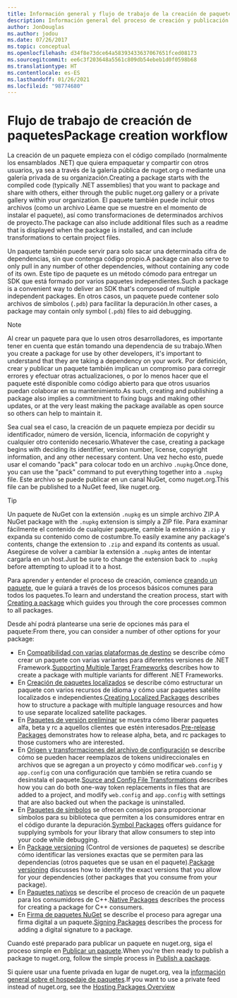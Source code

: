 ```yaml
---
title: Información general y flujo de trabajo de la creación de paquetes NuGet
description: Información general del proceso de creación y publicación de un paquete de NuGet, con vínculos a otras partes específicas del proceso.
author: JonDouglas
ms.author: jodou
ms.date: 07/26/2017
ms.topic: conceptual
ms.openlocfilehash: d34f8e73dce64a58393433637067651fced08173
ms.sourcegitcommit: ee6c3f203648a5561c809db54ebeb1d0f0598b68
ms.translationtype: HT
ms.contentlocale: es-ES
ms.lasthandoff: 01/26/2021
ms.locfileid: "98774680"
---
```

# <a name="package-creation-workflow"></a><span data-ttu-id="d5993-103">Flujo de trabajo de creación de paquetes</span><span class="sxs-lookup"><span data-stu-id="d5993-103">Package creation workflow</span></span>

<span data-ttu-id="d5993-104">La creación de un paquete empieza con el código compilado (normalmente los ensamblados .NET) que quiera empaquetar y compartir con otros usuarios, ya sea a través de la galería pública de nuget.org o mediante una galería privada de su organización.</span><span class="sxs-lookup"><span data-stu-id="d5993-104">Creating a package starts with the compiled code (typically .NET assemblies) that you want to package and share with others, either through the public nuget.org gallery or a private gallery within your organization.</span></span> <span data-ttu-id="d5993-105">El paquete también puede incluir otros archivos (como un archivo Léame que se muestre en el momento de instalar el paquete), así como transformaciones de determinados archivos de proyecto.</span><span class="sxs-lookup"><span data-stu-id="d5993-105">The package can also include additional files such as a readme that is displayed when the package is installed, and can include transformations to certain project files.</span></span>

<span data-ttu-id="d5993-106">Un paquete también puede servir para solo sacar una determinada cifra de dependencias, sin que contenga código propio.</span><span class="sxs-lookup"><span data-stu-id="d5993-106">A package can also serve to only pull in any number of other dependencies, without containing any code of its own.</span></span> <span data-ttu-id="d5993-107">Este tipo de paquete es un método cómodo para entregar un SDK que está formado por varios paquetes independientes.</span><span class="sxs-lookup"><span data-stu-id="d5993-107">Such a package is a convenient way to deliver an SDK that's composed of multiple independent packages.</span></span> <span data-ttu-id="d5993-108">En otros casos, un paquete puede contener solo archivos de símbolos (`.pdb`) para facilitar la depuración.</span><span class="sxs-lookup"><span data-stu-id="d5993-108">In other cases, a package may contain only symbol (`.pdb`) files to aid debugging.</span></span>

> [!Note]
> <span data-ttu-id="d5993-109">Al crear un paquete para que lo usen otros desarrolladores, es importante tener en cuenta que están tomando una dependencia de su trabajo.</span><span class="sxs-lookup"><span data-stu-id="d5993-109">When you create a package for use by other developers, it's important to understand that they are taking a dependency on your work.</span></span> <span data-ttu-id="d5993-110">Por definición, crear y publicar un paquete también implican un compromiso para corregir errores y efectuar otras actualizaciones, o por lo menos hacer que el paquete esté disponible como código abierto para que otros usuarios puedan colaborar en su mantenimiento.</span><span class="sxs-lookup"><span data-stu-id="d5993-110">As such, creating and publishing a package also implies a commitment to fixing bugs and making other updates, or at the very least making the package available as open source so others can help to maintain it.</span></span>

<span data-ttu-id="d5993-111">Sea cual sea el caso, la creación de un paquete empieza por decidir su identificador, número de versión, licencia, información de copyright y cualquier otro contenido necesario.</span><span class="sxs-lookup"><span data-stu-id="d5993-111">Whatever the case, creating a package begins with deciding its identifier, version number, license, copyright information, and any other necessary content.</span></span> <span data-ttu-id="d5993-112">Una vez hecho esto, puede usar el comando "pack" para colocar todo en un archivo `.nupkg`.</span><span class="sxs-lookup"><span data-stu-id="d5993-112">Once done, you can use the "pack" command to put everything together into a `.nupkg` file.</span></span> <span data-ttu-id="d5993-113">Este archivo se puede publicar en un canal NuGet, como nuget.org.</span><span class="sxs-lookup"><span data-stu-id="d5993-113">This file can be published to a NuGet feed, like nuget.org.</span></span>

> [!Tip]
> <span data-ttu-id="d5993-114">Un paquete de NuGet con la extensión `.nupkg` es un simple archivo ZIP.</span><span class="sxs-lookup"><span data-stu-id="d5993-114">A NuGet package with the `.nupkg` extension is simply a ZIP file.</span></span> <span data-ttu-id="d5993-115">Para examinar fácilmente el contenido de cualquier paquete, cambie la extensión a `.zip` y expanda su contenido como de costumbre.</span><span class="sxs-lookup"><span data-stu-id="d5993-115">To easily examine any package's contents, change the extension to `.zip` and expand its contents as usual.</span></span> <span data-ttu-id="d5993-116">Asegúrese de volver a cambiar la extensión a `.nupkg` antes de intentar cargarla en un host.</span><span class="sxs-lookup"><span data-stu-id="d5993-116">Just be sure to change the extension back to `.nupkg` before attempting to upload it to a host.</span></span>

<span data-ttu-id="d5993-117">Para aprender y entender el proceso de creación, comience [creando un paquete](../create-packages/creating-a-package.md), que le guiará a través de los procesos básicos comunes para todos los paquetes.</span><span class="sxs-lookup"><span data-stu-id="d5993-117">To learn and understand the creation process, start with [Creating a package](../create-packages/creating-a-package.md) which guides you through the core processes common to all packages.</span></span>

<span data-ttu-id="d5993-118">Desde ahí podrá plantearse una serie de opciones más para el paquete:</span><span class="sxs-lookup"><span data-stu-id="d5993-118">From there, you can consider a number of other options for your package:</span></span>

- <span data-ttu-id="d5993-119">En [Compatibilidad con varias plataformas de destino](../create-packages/supporting-multiple-target-frameworks.md) se describe cómo crear un paquete con varias variantes para diferentes versiones de .NET Framework.</span><span class="sxs-lookup"><span data-stu-id="d5993-119">[Supporting Multiple Target Frameworks](../create-packages/supporting-multiple-target-frameworks.md) describes how to create a package with multiple variants for different .NET Frameworks.</span></span>
- <span data-ttu-id="d5993-120">En [Creación de paquetes localizados](../create-packages/creating-localized-packages.md) se describe cómo estructurar un paquete con varios recursos de idioma y cómo usar paquetes satélite localizados e independientes.</span><span class="sxs-lookup"><span data-stu-id="d5993-120">[Creating Localized Packages](../create-packages/creating-localized-packages.md) describes how to structure a package with multiple language resources and how to use separate localized satellite packages.</span></span>
- <span data-ttu-id="d5993-121">En [Paquetes de versión preliminar](../create-packages/prerelease-packages.md) se muestra cómo liberar paquetes alfa, beta y rc a aquellos clientes que estén interesados.</span><span class="sxs-lookup"><span data-stu-id="d5993-121">[Pre-release Packages](../create-packages/prerelease-packages.md) demonstrates how to release alpha, beta, and rc packages to those customers who are interested.</span></span>
- <span data-ttu-id="d5993-122">En [Origen y transformaciones del archivo de configuración](../create-packages/source-and-config-file-transformations.md) se describe cómo se pueden hacer reemplazos de tokens unidireccionales en archivos que se agregan a un proyecto y cómo modificar `web.config` y `app.config` con una configuración que también se retira cuando se desinstala el paquete.</span><span class="sxs-lookup"><span data-stu-id="d5993-122">[Source and Config File Transformations](../create-packages/source-and-config-file-transformations.md) describes how you can do both one-way token replacements in files that are added to a project, and modify `web.config` and `app.config` with settings that are also backed out when the package is uninstalled.</span></span>
- <span data-ttu-id="d5993-123">En [Paquetes de símbolos](../create-packages/symbol-packages-snupkg.md) se ofrecen consejos para proporcionar símbolos para su biblioteca que permiten a los consumidores entrar en el código durante la depuración.</span><span class="sxs-lookup"><span data-stu-id="d5993-123">[Symbol Packages](../create-packages/symbol-packages-snupkg.md) offers guidance for supplying symbols for your library that allow consumers to step into your code while debugging.</span></span>
- <span data-ttu-id="d5993-124">En [Package versioning](../concepts/package-versioning.md) (Control de versiones de paquetes) se describe cómo identificar las versiones exactas que se permiten para las dependencias (otros paquetes que se usan en el paquete).</span><span class="sxs-lookup"><span data-stu-id="d5993-124">[Package versioning](../concepts/package-versioning.md) discusses how to identify the exact versions that you allow for your dependencies (other packages that you consume from your package).</span></span>
- <span data-ttu-id="d5993-125">En [Paquetes nativos](../guides/native-packages.md) se describe el proceso de creación de un paquete para los consumidores de C++.</span><span class="sxs-lookup"><span data-stu-id="d5993-125">[Native Packages](../guides/native-packages.md) describes the process for creating a package for C++ consumers.</span></span>
- <span data-ttu-id="d5993-126">En [Firma de paquetes NuGet](../create-packages/sign-a-package.md) se describe el proceso para agregar una firma digital a un paquete.</span><span class="sxs-lookup"><span data-stu-id="d5993-126">[Signing Packages](../create-packages/sign-a-package.md) describes the process for adding a digital signature to a package.</span></span>

<span data-ttu-id="d5993-127">Cuando esté preparado para publicar un paquete en nuget.org, siga el proceso simple en [Publicar un paquete](../nuget-org/publish-a-package.md).</span><span class="sxs-lookup"><span data-stu-id="d5993-127">When you're then ready to publish a package to nuget.org, follow the simple process in [Publish a package](../nuget-org/publish-a-package.md).</span></span>

<span data-ttu-id="d5993-128">Si quiere usar una fuente privada en lugar de nuget.org, vea la [información general sobre el hospedaje de paquetes](../hosting-packages/overview.md).</span><span class="sxs-lookup"><span data-stu-id="d5993-128">If you want to use a private feed instead of nuget.org, see the [Hosting Packages Overview](../hosting-packages/overview.md)</span></span>
